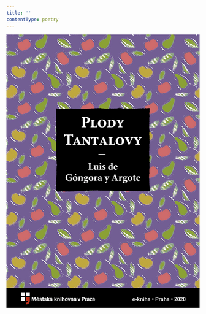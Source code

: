 ```yaml
---
title: ''
contentType: poetry
---
```


<section>

![Plody Tantalovy](./resources/obalka.jpg)

</section>

